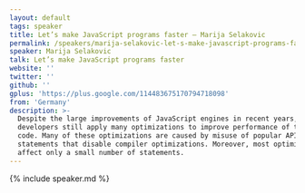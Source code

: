 ```yaml
---
layout: default
tags: speaker
title: Let’s make JavaScript programs faster – Marija Selakovic
permalink: /speakers/marija-selakovic-let-s-make-javascript-programs-faster.html
speaker: Marija Selakovic
talk: Let’s make JavaScript programs faster
website: ''
twitter: ''
github: ''
gplus: 'https://plus.google.com/114483675170794718098'
from: 'Germany'
description: >-
  Despite the large improvements of JavaScript engines in recent years,
  developers still apply many optimizations to improve performance of their
  code. Many of these optimizations are caused by misuse of popular APIs or
  statements that disable compiler optimizations. Moreover, most optimizations
  affect only a small number of statements.
---
```


{% include speaker.md %}
